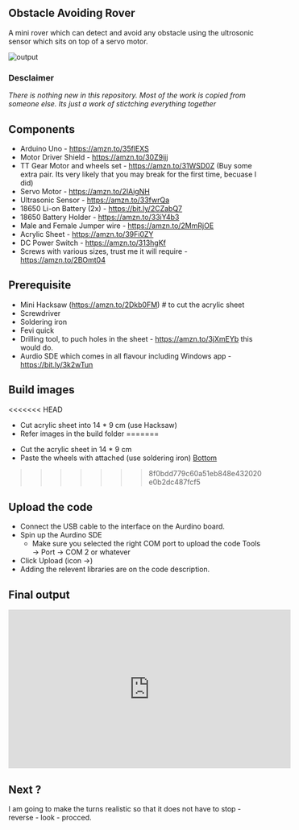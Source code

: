 ## Obstacle Avoiding Rover

A mini rover which can detect and avoid any obstacle using the ultrosonic sensor which sits on top of a servo motor. 

![output](https://lh3.googleusercontent.com/pw/ACtC-3c3C0kW0H2E_PKvKNevR4AVeJqnf3NxOqwspM69sPE5tgZW1W7tZiDU49ubpB-yvRKahRvVDF8gQSjCQGEDrbM5HYXuHTB-Ko50Lnp01SsC4JrWyZH1wi-roFGEO4NOGy964z7Ri4ejEhPUEkTaA4K8-g=w1186-h889-no?authuser=0)

### Desclaimer 

*There is nothing new in this repository. Most of the work is copied from someone else. Its just a work of stictching everything together* 

## Components

 - Arduino Uno - https://amzn.to/35flEXS
 - Motor Driver Shield - https://amzn.to/30Z9ijj
 - TT Gear Motor and wheels set - https://amzn.to/31WSD0Z (Buy some extra pair. Its very likely that you may break for the first time, becuase I did)
 - Servo Motor - https://amzn.to/2IAigNH
 - Ultrasonic Sensor - https://amzn.to/33fwrQa
 - 18650 Li-on Battery (2x) - https://bit.ly/2CZabQ7
 - 18650 Battery Holder - https://amzn.to/33iY4b3
 - Male and Female Jumper wire - https://amzn.to/2MmRjOE
 - Acrylic Sheet - https://amzn.to/39Fi0ZY
 - DC Power Switch - https://amzn.to/313hgKf
 - Screws with various sizes, trust me it will require - https://amzn.to/2BOmt04

## Prerequisite 

 - Mini Hacksaw (https://amzn.to/2Dkb0FM) # to cut the acrylic sheet
 - Screwdriver
 - Soldering iron
 - Fevi quick
 - Drilling tool, to puch holes in the sheet - https://amzn.to/3jXmEYb this would do. 
 - Aurdio SDE which comes in all flavour including Windows app - https://bit.ly/3k2wTun

## Build images

<<<<<<< HEAD
* Cut acrylic sheet into 14 * 9 cm (use Hacksaw)
* Refer images in the build folder
=======
 - Cut the acrylic sheet in 14 * 9 cm
 - Paste the wheels with attached (use soldering iron)
    [Bottom](https://photos.app.goo.gl/bNJEDFPmXqAPM3rS9)
>>>>>>> 8f0bdd779c60a51eb848e432020e0b2dc487fcf5

## Upload the code

 - Connect the USB cable to the interface on the Aurdino board. 
 - Spin up the Aurdino SDE
   - Make sure you selected the right COM port to upload the code Tools -> Port -> COM 2 or whatever
 - Click Upload (icon ->)
 - Adding the relevent libraries are on the code description.

## Final output 

<iframe width="560" height="315" src="https://www.youtube.com/embed/1GMyHdt2BrA" frameborder="0" allow="accelerometer; autoplay; encrypted-media; gyroscope; picture-in-picture" allowfullscreen></iframe>

## Next ?

I am going to make the turns realistic so that it does not have to stop - reverse - look - procced. 

